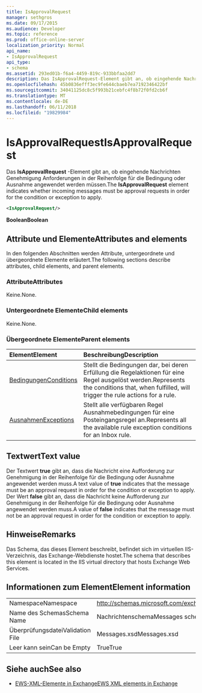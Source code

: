```yaml
---
title: IsApprovalRequest
manager: sethgros
ms.date: 09/17/2015
ms.audience: Developer
ms.topic: reference
ms.prod: office-online-server
localization_priority: Normal
api_name:
- IsApprovalRequest
api_type:
- schema
ms.assetid: 293ed01b-f6a4-4459-819c-933bbfaa2dd7
description: Das IsApprovalRequest-Element gibt an, ob eingehende Nachrichten Genehmigung Anforderungen in der Reihenfolge für die Bedingung oder Ausnahme angewendet werden müssen.
ms.openlocfilehash: 45b0836efff3ec9fe644cbaeb7ea7192346422bf
ms.sourcegitcommit: 34041125dc8c5f993b21cebfc4f8b72f0fd2cb6f
ms.translationtype: MT
ms.contentlocale: de-DE
ms.lasthandoff: 06/11/2018
ms.locfileid: "19829984"
---
```

# <a name="isapprovalrequest"></a><span data-ttu-id="e4dd2-103">IsApprovalRequest</span><span class="sxs-lookup"><span data-stu-id="e4dd2-103">IsApprovalRequest</span></span>

<span data-ttu-id="e4dd2-104">Das **IsApprovalRequest** -Element gibt an, ob eingehende Nachrichten Genehmigung Anforderungen in der Reihenfolge für die Bedingung oder Ausnahme angewendet werden müssen.</span><span class="sxs-lookup"><span data-stu-id="e4dd2-104">The **IsApprovalRequest** element indicates whether incoming messages must be approval requests in order for the condition or exception to apply.</span></span> 
  
```XML
<IsApprovalRequest/>
```

 <span data-ttu-id="e4dd2-105">**Boolean**</span><span class="sxs-lookup"><span data-stu-id="e4dd2-105">**Boolean**</span></span>
## <a name="attributes-and-elements"></a><span data-ttu-id="e4dd2-106">Attribute und Elemente</span><span class="sxs-lookup"><span data-stu-id="e4dd2-106">Attributes and elements</span></span>

<span data-ttu-id="e4dd2-107">In den folgenden Abschnitten werden Attribute, untergeordnete und übergeordnete Elemente erläutert.</span><span class="sxs-lookup"><span data-stu-id="e4dd2-107">The following sections describe attributes, child elements, and parent elements.</span></span>
  
### <a name="attributes"></a><span data-ttu-id="e4dd2-108">Attribute</span><span class="sxs-lookup"><span data-stu-id="e4dd2-108">Attributes</span></span>

<span data-ttu-id="e4dd2-109">Keine.</span><span class="sxs-lookup"><span data-stu-id="e4dd2-109">None.</span></span>
  
### <a name="child-elements"></a><span data-ttu-id="e4dd2-110">Untergeordnete Elemente</span><span class="sxs-lookup"><span data-stu-id="e4dd2-110">Child elements</span></span>

<span data-ttu-id="e4dd2-111">Keine.</span><span class="sxs-lookup"><span data-stu-id="e4dd2-111">None.</span></span>
  
### <a name="parent-elements"></a><span data-ttu-id="e4dd2-112">Übergeordnete Elemente</span><span class="sxs-lookup"><span data-stu-id="e4dd2-112">Parent elements</span></span>

|<span data-ttu-id="e4dd2-113">**Element**</span><span class="sxs-lookup"><span data-stu-id="e4dd2-113">**Element**</span></span>|<span data-ttu-id="e4dd2-114">**Beschreibung**</span><span class="sxs-lookup"><span data-stu-id="e4dd2-114">**Description**</span></span>|
|:-----|:-----|
|[<span data-ttu-id="e4dd2-115">Bedingungen</span><span class="sxs-lookup"><span data-stu-id="e4dd2-115">Conditions</span></span>](conditions.md) <br/> |<span data-ttu-id="e4dd2-116">Stellt die Bedingungen dar, bei deren Erfüllung die Regelaktionen für eine Regel ausgelöst werden.</span><span class="sxs-lookup"><span data-stu-id="e4dd2-116">Represents the conditions that, when fulfilled, will trigger the rule actions for a rule.</span></span>  <br/> |
|[<span data-ttu-id="e4dd2-117">Ausnahmen</span><span class="sxs-lookup"><span data-stu-id="e4dd2-117">Exceptions</span></span>](exceptions.md) <br/> |<span data-ttu-id="e4dd2-118">Stellt alle verfügbaren Regel Ausnahmebedingungen für eine Posteingangsregel an.</span><span class="sxs-lookup"><span data-stu-id="e4dd2-118">Represents all the available rule exception conditions for an Inbox rule.</span></span>  <br/> |
   
## <a name="text-value"></a><span data-ttu-id="e4dd2-119">Textwert</span><span class="sxs-lookup"><span data-stu-id="e4dd2-119">Text value</span></span>

<span data-ttu-id="e4dd2-120">Der Textwert **true** gibt an, dass die Nachricht eine Aufforderung zur Genehmigung in der Reihenfolge für die Bedingung oder Ausnahme angewendet werden muss.</span><span class="sxs-lookup"><span data-stu-id="e4dd2-120">A text value of **true** indicates that the message must be an approval request in order for the condition or exception to apply.</span></span> <span data-ttu-id="e4dd2-121">Der Wert **false** gibt an, dass die Nachricht keine Aufforderung zur Genehmigung in der Reihenfolge für die Bedingung oder Ausnahme angewendet werden muss.</span><span class="sxs-lookup"><span data-stu-id="e4dd2-121">A value of **false** indicates that the message must not be an approval request in order for the condition or exception to apply.</span></span> 
  
## <a name="remarks"></a><span data-ttu-id="e4dd2-122">Hinweise</span><span class="sxs-lookup"><span data-stu-id="e4dd2-122">Remarks</span></span>

<span data-ttu-id="e4dd2-123">Das Schema, das dieses Element beschreibt, befindet sich im virtuellen IIS-Verzeichnis, das Exchange-Webdienste hostet.</span><span class="sxs-lookup"><span data-stu-id="e4dd2-123">The schema that describes this element is located in the IIS virtual directory that hosts Exchange Web Services.</span></span>
  
## <a name="element-information"></a><span data-ttu-id="e4dd2-124">Informationen zum Element</span><span class="sxs-lookup"><span data-stu-id="e4dd2-124">Element information</span></span>

|||
|:-----|:-----|
|<span data-ttu-id="e4dd2-125">Namespace</span><span class="sxs-lookup"><span data-stu-id="e4dd2-125">Namespace</span></span>  <br/> |http://schemas.microsoft.com/exchange/services/2006/messages  <br/> |
|<span data-ttu-id="e4dd2-126">Name des Schemas</span><span class="sxs-lookup"><span data-stu-id="e4dd2-126">Schema Name</span></span>  <br/> |<span data-ttu-id="e4dd2-127">Nachrichtenschema</span><span class="sxs-lookup"><span data-stu-id="e4dd2-127">Messages schema</span></span>  <br/> |
|<span data-ttu-id="e4dd2-128">Überprüfungsdatei</span><span class="sxs-lookup"><span data-stu-id="e4dd2-128">Validation File</span></span>  <br/> |<span data-ttu-id="e4dd2-129">Messages.xsd</span><span class="sxs-lookup"><span data-stu-id="e4dd2-129">Messages.xsd</span></span>  <br/> |
|<span data-ttu-id="e4dd2-130">Leer kann sein</span><span class="sxs-lookup"><span data-stu-id="e4dd2-130">Can be Empty</span></span>  <br/> |<span data-ttu-id="e4dd2-131">True</span><span class="sxs-lookup"><span data-stu-id="e4dd2-131">True</span></span>  <br/> |
   
## <a name="see-also"></a><span data-ttu-id="e4dd2-132">Siehe auch</span><span class="sxs-lookup"><span data-stu-id="e4dd2-132">See also</span></span>



- [<span data-ttu-id="e4dd2-133">EWS-XML-Elemente in Exchange</span><span class="sxs-lookup"><span data-stu-id="e4dd2-133">EWS XML elements in Exchange</span></span>](ews-xml-elements-in-exchange.md)

